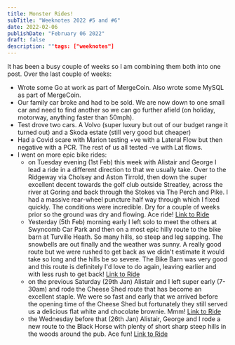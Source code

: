 ```yaml
---
title: Monster Rides!
subTitle: "Weeknotes 2022 #5 and #6"
date: 2022-02-06
publishDate: "February 06 2022"
draft: false
description: ""tags: ["weeknotes"]
---
```


It has been a busy couple of weeks so I am combining them both into one post.
Over the last couple of weeks:

- Wrote some Go at work as part of MergeCoin. Also wrote some MySQL as part of MergeCoin.
- Our family car broke and had to be sold. We are now down to one small car and need to find another so we can go further afield (on holiday, motorway, anything faster than 50mph).
- Test drove two cars. A Volvo (super luxury but out of our budget range it turned out) and a Skoda estate (still very good but cheaper)
- Had a Covid scare with Marion testing +ve with a Lateral Flow but then negative with a PCR. The rest of us all tested -ve with Lat flows.
- I went on more epic bike rides:
  - on Tuesday evening (1st Feb) this week with Alistair and George I lead a ride in a different direction to that we usually take. Over to the Ridgeway via Cholsey and Aston Tirrold, then down the super excellent decent towards the golf club outside Streatley, across the river at Goring and back through the Stokes via The Perch and Pike. I had a massive rear-wheel puncture half way through which I fixed quickly. The conditions were incredible. Dry for a couple of weeks prior so the ground was dry and flowing. Ace ride! [Link to Ride](https://www.strava.com/activities/6617390071)
  - Yesterday (5th Feb) morning early I left solo to meet the others at Swyncomb Car Park and then on a most epic hilly route to the bike barn at Turville Heath. So many hills, so steep and leg sapping. The snowbells are out finally and the weather was sunny. A really good route but we were rushed to get back as we didn't estimate it would take so long and the hills be so severe. The Bike Barn was very good and this route is definitely I'd love to do again, leaving earlier and with less rush to get back! [Link to Ride](https://www.strava.com/activities/6634580124)
  - on the previous Saturday (29th Jan) Alistair and I left super early (7-30am) and rode the Cheese Shed route that has become an excellent staple. We were so fast and early that we arrived before the opening time of the Cheese Shed but fortunately they still served us a delicious flat white and chocolate brownie. Mmm! [Link to Ride](https://www.strava.com/activities/6598050985)
  - the Wednesday before that (26th Jan) Alistair, George and I rode a new route to the Black Horse with plenty of short sharp steep hills in the woods around the pub. Ace fun! [Link to Ride](https://www.strava.com/activities/6587063060)
